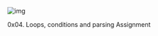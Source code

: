 ![img](https://assets.imaginablefutures.com/media/images/ALX_Logo.max-200x150.png)

0x04. Loops, conditions and parsing  Assignment
